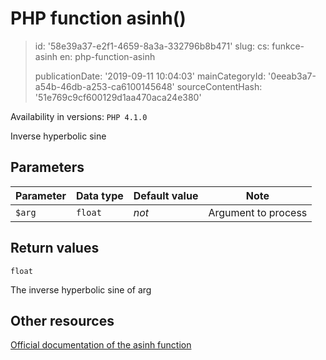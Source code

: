 PHP function asinh()
====================

> id: '58e39a37-e2f1-4659-8a3a-332796b8b471'
> slug:
> 	cs: funkce-asinh
> 	en: php-function-asinh
> 
> publicationDate: '2019-09-11 10:04:03'
> mainCategoryId: '0eeab3a7-a54b-46db-a253-ca6100145648'
> sourceContentHash: '51e769c9cf600129d1aa470aca24e380'

Availability in versions: `PHP 4.1.0`

Inverse hyperbolic sine


Parameters
--------------

| Parameter | Data type | Default value | Note |
|-----|-----|-----|-----|
| `$arg` | `float` | *not* | Argument to process |


Return values
----------------

`float`

The inverse hyperbolic sine of arg

Other resources
------------

[Official documentation of the asinh function](https://www.php.net/manual/en/function.asinh.php)
